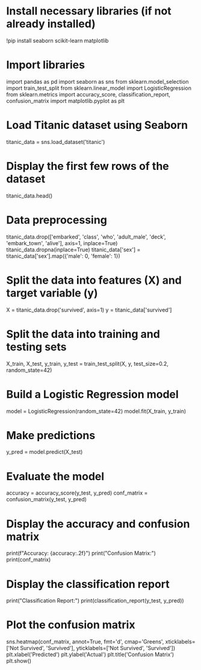 # Install necessary libraries (if not already installed)
!pip install seaborn scikit-learn matplotlib

# Import libraries
import pandas as pd
import seaborn as sns
from sklearn.model_selection import train_test_split
from sklearn.linear_model import LogisticRegression
from sklearn.metrics import accuracy_score, classification_report, confusion_matrix
import matplotlib.pyplot as plt

# Load Titanic dataset using Seaborn
titanic_data = sns.load_dataset('titanic')

# Display the first few rows of the dataset
titanic_data.head()

# Data preprocessing
titanic_data.drop(['embarked', 'class', 'who', 'adult_male', 'deck', 'embark_town', 'alive'], axis=1, inplace=True)
titanic_data.dropna(inplace=True)
titanic_data['sex'] = titanic_data['sex'].map({'male': 0, 'female': 1})

# Split the data into features (X) and target variable (y)
X = titanic_data.drop('survived', axis=1)
y = titanic_data['survived']

# Split the data into training and testing sets
X_train, X_test, y_train, y_test = train_test_split(X, y, test_size=0.2, random_state=42)

# Build a Logistic Regression model
model = LogisticRegression(random_state=42)
model.fit(X_train, y_train)

# Make predictions
y_pred = model.predict(X_test)

# Evaluate the model
accuracy = accuracy_score(y_test, y_pred)
conf_matrix = confusion_matrix(y_test, y_pred)

# Display the accuracy and confusion matrix
print(f"Accuracy: {accuracy:.2f}")
print("Confusion Matrix:")
print(conf_matrix)

# Display the classification report
print("Classification Report:")
print(classification_report(y_test, y_pred))

# Plot the confusion matrix
sns.heatmap(conf_matrix, annot=True, fmt='d', cmap='Greens', xticklabels=['Not Survived', 'Survived'], yticklabels=['Not Survived', 'Survived'])
plt.xlabel('Predicted')
plt.ylabel('Actual')
plt.title('Confusion Matrix')
plt.show()
